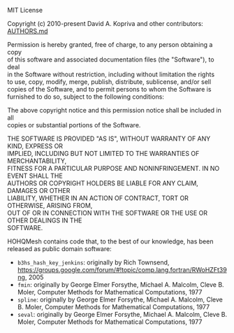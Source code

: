 MIT License

Copyright (c) 2010-present David A. Kopriva and other contributors: [AUTHORS.md](AUTHORS.md)

Permission is hereby granted, free of charge, to any person obtaining a copy  
of this software and associated documentation files (the "Software"), to deal  
in the Software without restriction, including without limitation the rights  
to use, copy, modify, merge, publish, distribute, sublicense, and/or sell  
copies of the Software, and to permit persons to whom the Software is  
furnished to do so, subject to the following conditions:

The above copyright notice and this permission notice shall be included in all  
copies or substantial portions of the Software.

THE SOFTWARE IS PROVIDED "AS IS", WITHOUT WARRANTY OF ANY KIND, EXPRESS OR  
IMPLIED, INCLUDING BUT NOT LIMITED TO THE WARRANTIES OF MERCHANTABILITY,  
FITNESS FOR A PARTICULAR PURPOSE AND NONINFRINGEMENT. IN NO EVENT SHALL THE  
AUTHORS OR COPYRIGHT HOLDERS BE LIABLE FOR ANY CLAIM, DAMAGES OR OTHER  
LIABILITY, WHETHER IN AN ACTION OF CONTRACT, TORT OR OTHERWISE, ARISING FROM,  
OUT OF OR IN CONNECTION WITH THE SOFTWARE OR THE USE OR OTHER DEALINGS IN THE  
SOFTWARE.

HOHQMesh contains code that, to the best of our knowledge, has been released as
public domain software:
* `b3hs_hash_key_jenkins`: originally by Rich Townsend, https://groups.google.com/forum/#!topic/comp.lang.fortran/RWoHZFt39ng, 2005
* `fmin`: originally by George Elmer Forsythe, Michael A. Malcolm, Cleve B. Moler, Computer Methods for Mathematical Computations, 1977
* `spline`: originally by George Elmer Forsythe, Michael A. Malcolm, Cleve B. Moler, Computer Methods for Mathematical Computations, 1977
* `seval`: originally by George Elmer Forsythe, Michael A. Malcolm, Cleve B. Moler, Computer Methods for Mathematical Computations, 1977

